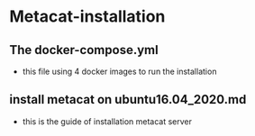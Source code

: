 # Metacat-installation
## The docker-compose.yml
  - this file using 4 docker images to run the installation
## install metacat on ubuntu16.04_2020.md
  - this is the guide of installation metacat server
  
